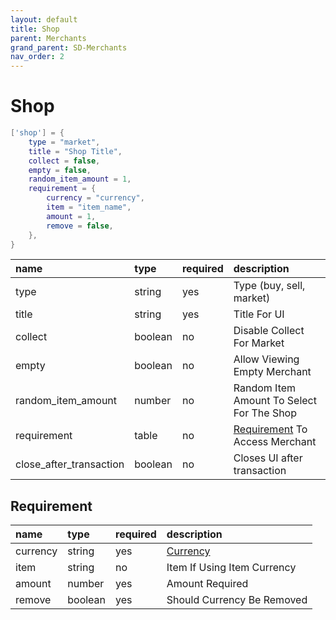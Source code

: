 ```yaml
---
layout: default
title: Shop
parent: Merchants
grand_parent: SD-Merchants
nav_order: 2
---
```


# Shop

```lua
['shop'] = {
    type = "market",
    title = "Shop Title",
    collect = false,
    empty = false,
    random_item_amount = 1,
    requirement = {
        currency = "currency",
        item = "item_name",
        amount = 1,
        remove = false,
    },
}
```

| name                | type           | required     | description                    | 
|:--------------------|:---------------|:-------------|:-------------------------------|
| type                | string         | yes          | Type (buy, sell, market)       | 
| title               | string         | yes          | Title For UI                   |
| collect             | boolean        | no           | Disable Collect For Market     |
| empty               | boolean        | no           | Allow Viewing Empty Merchant   |
| random_item_amount  | number         | no           | Random Item Amount To Select For The Shop |
| requirement         | table          | no           | [Requirement](#requirement) To Access Merchant |
| close_after_transaction | boolean    | no           | Closes UI after transaction    |

## Requirement

| name            | type           | required     | description                    |
|:----------------|:---------------|:-------------|:-------------------------------|
| currency        | string         | yes          | [Currency](../config-file/#sv_currencieslua)                   |  
| item            | string         | no           | Item If Using Item Currency    | 
| amount          | number         | yes          | Amount Required                | 
| remove          | boolean        | yes          | Should Currency Be Removed     |